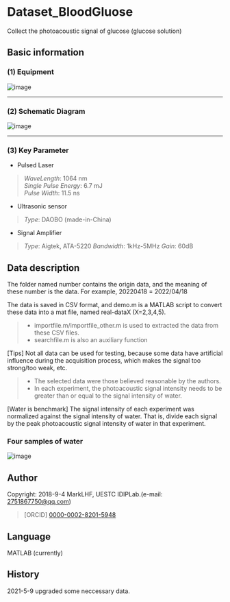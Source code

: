 # Dataset_BloodGluose

 Collect the photoacoustic signal of glucose (glucose solution)

## Basic information

### (1) Equipment  

![image](https://github.com/wcs7846/Dataset_BloodGluose/blob/main/image/work.png)  
***

### (2) Schematic Diagram  

![image](https://github.com/wcs7846/Dataset_BloodGluose/blob/main/image/machine.png)  
***

### (3) Key Parameter

* Pulsed Laser

>*WaveLength*: 1064 nm  
>*Single Pulse Energy*: 6.7 mJ  
>*Pulse Width*: 11.5 ns  

* Ultrasonic sensor  

>*Type*: DAOBO (made-in-China)

* Signal Amplifier  

>*Type*: Aigtek, ATA-5220
>*Bandwidth*: 1kHz-5MHz
>*Gain*: 60dB

## Data description  

The folder named number contains the origin data, and the meaning of these number is the data. For example, 20220418 = 2022/04/18  

The data is saved in CSV format, and demo.m is a MATLAB script to convert these data into a mat file, named real-dataX (X=2,3,4,5).  

> * importfile.m/importfile_other.m is used to extracted the data from these CSV files.
> * searchfile.m is also an auxiliary function  

[Tips] Not all data can be used for testing, because some data have artificial influence during the acquisition process, which makes the signal too strong/too weak, etc.

> * The selected data were those believed reasonable by the authors.
> * In each experiment, the photoacoustic signal intensity needs to be greater than or equal to the signal intensity of water.  

[Water is benchmark] The signal intensity of each experiment was normalized against the signal intensity of water. That is, divide each signal by the peak photoacoustic signal intensity of water in that experiment.

### Four samples of water

![image](https://github.com/wcs7846/Dataset_BloodGluose/blob/main/image/water.png)  

## Author

Copyright: 2018-9-4 MarkLHF, UESTC IDIPLab.(e-mail: 2751867750@qq.com)  
>[ORCID] [0000-0002-8201-5948](https://orcid.org/my-orcid?orcid=0000-0002-8201-5948)

## Language

MATLAB (currently)  

## History

2021-5-9 upgraded some neccessary data.  

